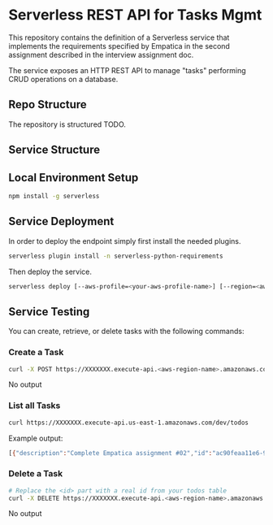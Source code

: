 # Serverless REST API for Tasks Mgmt

This repository contains the definition of a Serverless service that implements the requirements 
specified by Empatica in the second assignment described in the interview assignment doc. 

The service exposes an HTTP REST API to manage "tasks" performing CRUD operations on a database.

## Repo Structure

The repository is structured TODO.

## Service Structure

## Local Environment Setup

```bash
npm install -g serverless
```

## Service Deployment

In order to deploy the endpoint simply first install the needed plugins.

```bash
serverless plugin install -n serverless-python-requirements
```

Then deploy the service.

```bash
serverless deploy [--aws-profile=<your-aws-profile-name>] [--region=<aws-region-name>]
```

## Service Testing

You can create, retrieve, or delete tasks with the following commands:

### Create a Task

```bash
curl -X POST https://XXXXXXX.execute-api.<aws-region-name>.amazonaws.com/<env>/tasks --data '{ "description": "Complete Empatica assignment #02" }'
```

No output

### List all Tasks

```bash
curl https://XXXXXXX.execute-api.us-east-1.amazonaws.com/dev/todos
```

Example output:
```bash
[{"description":"Complete Empatica assignment #02","id":"ac90feaa11e6-9ede-afdfa051af86","createdAt":1479139961304}]
```

### Delete a Task

```bash
# Replace the <id> part with a real id from your todos table
curl -X DELETE https://XXXXXXX.execute-api.<aws-region-name>.amazonaws.com/dev/tasks/<id>
```

No output